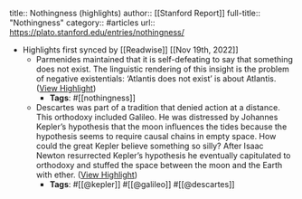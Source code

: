 title:: Nothingness (highlights)
author:: [[Stanford Report]]
full-title:: "Nothingness"
category:: #articles
url:: https://plato.stanford.edu/entries/nothingness/

- Highlights first synced by [[Readwise]] [[Nov 19th, 2022]]
	- Parmenides maintained that it is self-defeating to say that something does not exist. The linguistic rendering of this insight is the problem of negative existentials: ‘Atlantis does not exist’ is about Atlantis. ([View Highlight](https://read.readwise.io/read/01ghqmnp9vtb3t08184ctyx9x0))
		- **Tags**: #[[nothingness]]
	- Descartes was part of a tradition that denied action at a distance. This orthodoxy included Galileo. He was distressed by Johannes Kepler’s hypothesis that the moon influences the tides because the hypothesis seems to require causal chains in empty space. How could the great Kepler believe something so silly? After Isaac Newton resurrected Kepler’s hypothesis he eventually capitulated to orthodoxy and stuffed the space between the moon and the Earth with ether. ([View Highlight](https://read.readwise.io/read/01ghqmq66n72m08wct5kkkdj36))
		- **Tags**: #[[@kepler]] #[[@galileo]] #[[@descartes]]